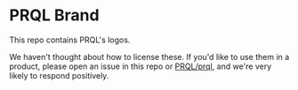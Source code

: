 # PRQL Brand

This repo contains PRQL's logos.

We haven't thought about how to license these. If you'd like to use them in a
product, please open an issue in this repo or
[PRQL/prql](https://github.com/PRQL/prql), and we're very likely to respond
positively.
